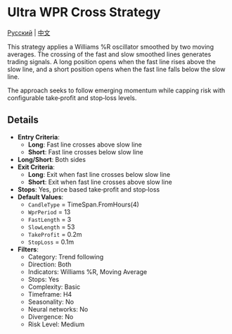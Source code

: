 # Ultra WPR Cross Strategy
[Русский](README_ru.md) | [中文](README_cn.md)

This strategy applies a Williams %R oscillator smoothed by two moving averages. The crossing of the fast and slow smoothed lines generates trading signals. A long position opens when the fast line rises above the slow line, and a short position opens when the fast line falls below the slow line.

The approach seeks to follow emerging momentum while capping risk with configurable take‑profit and stop‑loss levels.

## Details
- **Entry Criteria**:
  - **Long**: Fast line crosses above slow line
  - **Short**: Fast line crosses below slow line
- **Long/Short**: Both sides
- **Exit Criteria**:
  - **Long**: Exit when fast line crosses below slow line
  - **Short**: Exit when fast line crosses above slow line
- **Stops**: Yes, price based take‑profit and stop‑loss
- **Default Values**:
  - `CandleType` = TimeSpan.FromHours(4)
  - `WprPeriod` = 13
  - `FastLength` = 3
  - `SlowLength` = 53
  - `TakeProfit` = 0.2m
  - `StopLoss` = 0.1m
- **Filters**:
  - Category: Trend following
  - Direction: Both
  - Indicators: Williams %R, Moving Average
  - Stops: Yes
  - Complexity: Basic
  - Timeframe: H4
  - Seasonality: No
  - Neural networks: No
  - Divergence: No
  - Risk Level: Medium


